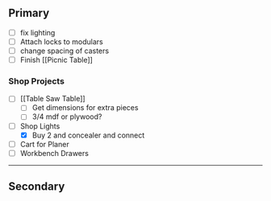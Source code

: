 ## Primary

- [ ] fix lighting
- [ ] Attach locks to modulars
- [ ] change spacing of casters
- [ ] Finish [[Picnic Table]]

### Shop Projects

- [ ] [[Table Saw Table]]
	- [ ] Get dimensions for extra pieces
	- [ ] 3/4 mdf or plywood?
- [ ] Shop Lights
	- [x] Buy 2 and concealer and connect
- [ ] Cart for Planer
- [ ] Workbench Drawers

---
## Secondary

